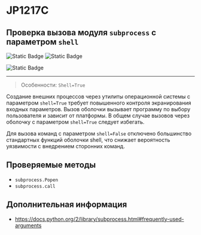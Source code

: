 # JP1217C
## Проверка вызова модуля `subprocess` c параметром `shell`

![Static Badge](https://img.shields.io/badge/%D0%A1%D1%82%D0%B5%D0%BF%D0%B5%D0%BD%D1%8C%20%D0%BA%D1%80%D0%B8%D1%82%D0%B8%D1%87%D0%BD%D0%BE%D1%81%D1%82%D0%B8-%D0%BD%D0%B8%D0%B7%D0%BA%D0%B0%D1%8F-mediumblue?style=for-the-badge)
![Static Badge](https://img.shields.io/badge/%D0%A1%D1%82%D0%B5%D0%BF%D0%B5%D0%BD%D1%8C%20%D0%BA%D1%80%D0%B8%D1%82%D0%B8%D1%87%D0%BD%D0%BE%D1%81%D1%82%D0%B8-%D0%92%D1%8B%D1%81%D0%BE%D0%BA%D0%B0%D1%8F-crimson?style=for-the-badge)

![Static Badge](https://img.shields.io/badge/%D0%94%D0%BE%D1%81%D1%82%D0%BE%D0%B2%D0%B5%D1%80%D0%BD%D0%BE%D1%81%D1%82%D1%8C%20%D0%BE%D0%BF%D1%80%D0%B5%D0%B4%D0%B5%D0%BB%D0%B5%D0%BD%D0%B8%D1%8F-%D0%B2%D1%8B%D1%81%D0%BE%D0%BA%D0%B0%D1%8F-crimson?style=for-the-badge)

----

> Особенности: `Shell=True`

Создание внешних процессов через утилиты операционной системы с параметром `shell=True` требует повышенного контроля экранирования входных параметров. Вызов оболочки вызывает программу по выбору пользователя и зависит от платформы. В общем случае вызовов через оболочку c параметром `shell=True` следует избегать.

Для вызова команд с параметром `shell=False` отключено большинство стандартных функций оболочки shell, что снижает вероятность уязвимости с внедрением сторонних команд.

## Проверяемые методы

* `subprocess.Popen`
* `subprocess.call`

## Дополнительная информация

* <https://docs.python.org/2/library/subprocess.html#frequently-used-arguments>
